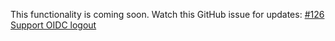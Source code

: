 This functionality is coming soon. Watch this GitHub issue for updates: [#126 Support OIDC logout](https://github.com/okta/okta-spring-boot/issues/126)
